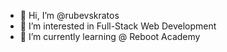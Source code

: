 - 👋 Hi, I’m @rubevskratos
- 👀 I’m interested in Full-Stack Web Development
- 🌱 I’m currently learning @ Reboot Academy

<!---
rubevskratos/rubevskratos is a ✨ special ✨ repository because its `README.md` (this file) appears on your GitHub profile.
You can click the Preview link to take a look at your changes.
--->
